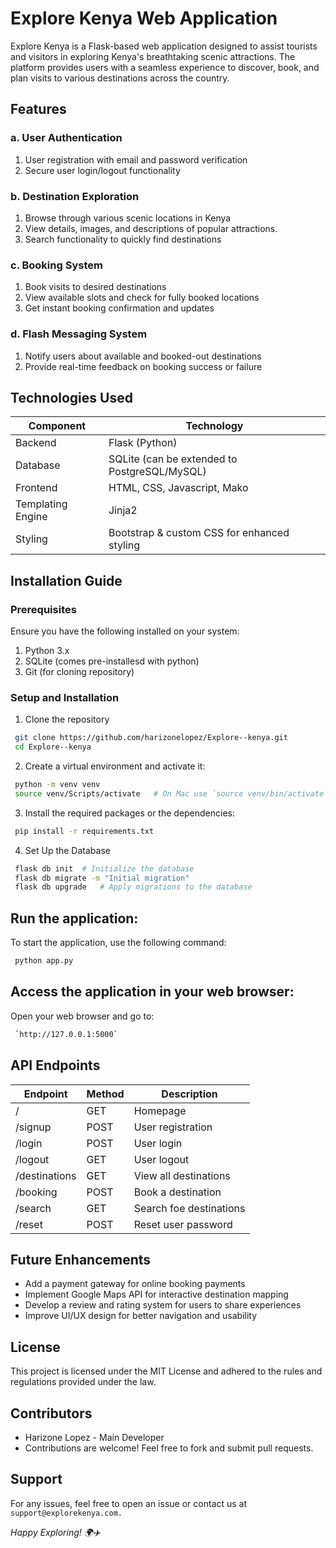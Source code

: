 # Explore Kenya Web Application
 Explore Kenya is a Flask-based web application designed to assist tourists and visitors in exploring Kenya's breathtaking scenic attractions. 
 The platform provides users with a seamless experience to discover, book, and plan visits to various destinations across the country.


## Features

 ### a. User Authentication
   1. User registration with email and password verification
   2. Secure user login/logout functionality 

 ### b. Destination Exploration
   1. Browse through various scenic locations in Kenya
   2. View details, images, and descriptions of popular attractions.
   3. Search functionality to quickly find destinations

 ### c. Booking System
   1. Book visits to desired destinations
   2. View available slots and check for fully booked locations
   3. Get instant booking confirmation and updates

 ### d. Flash Messaging System
   1. Notify users about available and booked-out destinations
   2. Provide real-time feedback on booking success or failure

## Technologies Used 

| Component           | Technology                                     |
|---------------------|------------------------------------------------|
| Backend             | Flask (Python)                                 | 
| Database            | SQLite (can be extended to PostgreSQL/MySQL)   |                 
| Frontend            | HTML, CSS, Javascript, Mako                    |
| Templating Engine   | Jinja2                                         |
| Styling             | Bootstrap & custom CSS for enhanced styling    |


## Installation Guide

 ### Prerequisites
  Ensure you have the following installed on your system:
  1. Python 3.x
  2. SQLite (comes pre-installesd with python)
  3. Git (for cloning repository)


 ### Setup and Installation

 1. Clone the repository

 ```sh
  git clone https://github.com/harizonelopez/Explore--kenya.git
  cd Explore--kenya
 ```

 2. Create a virtual environment and activate it:

 ```sh
  python -m venv venv
  source venv/Scripts/activate   # On Mac use `source venv/bin/activate`
 ```

 3. Install the required packages or the dependencies:
 ```sh
  pip install -r requirements.txt
 ```
 4. Set Up the Database
 ```sh
  flask db init  # Initialize the database
  flask db migrate -m "Initial migration"   
  flask db upgrade   # Apply migrations to the database
 ```

## Run the application:
 To start the application, use the following command:
 ```sh
  python app.py
 ```

## Access the application in your web browser:
 
 Open your web browser and go to:
 ```sh
  `http://127.0.0.1:5000`
 ```

## API Endpoints

| Endpoint      | Method    | Description                |
|-------------- |-----------|----------------------------|
| /             | GET       | Homepage                   |
| /signup       | POST      | User registration          |                
| /login        | POST      | User login                 |
| /logout       | GET       | User logout                |
| /destinations | GET       | View all destinations      |
| /booking      | POST      | Book a destination         | 
| /search       | GET       | Search foe destinations    |
| /reset        | POST      | Reset user password        |


## Future Enhancements
   - Add a payment gateway for online booking payments
   - Implement Google Maps API for interactive destination mapping
   - Develop a review and rating system for users to share experiences
   - Improve UI/UX design for better navigation and usability


## License
 This project is licensed under the MIT License and adhered to the rules and regulations provided under the law.


## Contributors
   - <a>Harizone Lopez</a> - Main Developer
   - Contributions are welcome! Feel free to fork and submit pull requests.


## Support
 For any issues, feel free to open an issue or contact us at 
  `support@explorekenya.com.`



  <i>Happy Exploring! 🌍✈️</i>